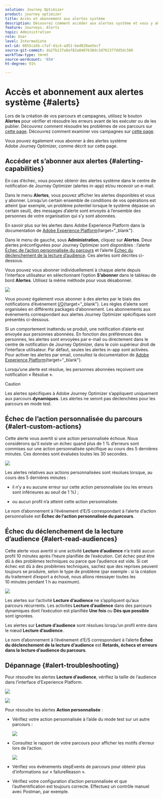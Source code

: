 ```yaml
---
solution: Journey Optimizer
product: journey optimizer
title: Accès et abonnement aux alertes système
description: Découvrez comment accéder aux alertes système et vous y abonner
feature: Journeys, Alerts
topic: Administration
role: User
level: Intermediate
exl-id: 0855ca5b-c7af-41c4-ad51-bed820ae5ecf
source-git-commit: da2fb137a8af82a8487638dc3d762377dd5dc506
workflow-type: tm+mt
source-wordcount: '654'
ht-degree: 91%

---
```


# Accès et abonnement aux alertes système {#alerts}

Lors de la création de vos parcours et campagnes, utilisez le bouton **Alertes** pour vérifier et résoudre les erreurs avant de les exécuter ou de les publier. Découvrez comment résoudre les problèmes de vos parcours sur [cette page](../building-journeys/troubleshooting.md). Découvrez comment examiner vos campagnes sur [cette page](../campaigns/review-activate-campaign.md).

Vous pouvez également vous abonner à des alertes système Adobe Journey Optimizer, comme décrit sur cette page.

## Accéder et s’abonner aux alertes {#alerting-capabilities}

En cas d’échec, vous pouvez obtenir des alertes système dans le centre de notification de Journey Optimizer (alertes in-app) et/ou recevoir un e-mail.

Dans le menu **Alertes**, vous pouvez afficher les alertes disponibles et vous y abonner. Lorsqu’un certain ensemble de conditions de vos opérations est atteint (par exemple, un problème potentiel lorsque le système dépasse un certain seuil), des messages d’alerte sont envoyés à l’ensemble des personnes de votre organisation qui s’y sont abonnées.

<!--These messages can repeat over a pre-defined time interval until the alert has been resolved.-->

En savoir plus sur les alertes dans Adobe Experience Platform dans la documentation de [Adobe Experience Platform](https://experienceleague.adobe.com/docs/experience-platform/observability/alerts/overview.html?lang=fr){target="_blank"}.

Dans le menu de gauche, sous **Administration**, cliquez sur **Alertes**. Deux alertes préconfigurées pour Journey Optimizer sont disponibles : l’alerte [Échec de l’action personnalisée du parcours](#alert-custom-actions) et l’alerte [Échec du déclenchement de la lecture d’audience](#alert-read-audiences). Ces alertes sont décrites ci-dessous.

Vous pouvez vous abonner individuellement à chaque alerte depuis l’interface utilisateur en sélectionnant l’option **S’abonner** dans le tableau de bord **Alertes**. Utilisez la même méthode pour vous désabonner.

![](assets/alert-subscribe.png)

Vous pouvez également vous abonner à des alertes par le biais des notifications d’événement [ I/O](https://experienceleague.adobe.com/docs/experience-platform/observability/alerts/subscribe.html?lang=fr){target="_blank"}. Les règles d’alerte sont organisées en différents packages d’abonnement. Les abonnements aux événements correspondant aux alertes Journey Optimizer spécifiques sont présentés ci-dessous.

Si un comportement inattendu se produit, une notification d’alerte est envoyée aux personnes abonnées. En fonction des préférences des personnes, les alertes sont envoyées par e-mail ou directement dans le centre de notification de Journey Optimizer, dans le coin supérieur droit de l’interface utilisateur. Par défaut, seules les alertes in-app sont activées. Pour activer les alertes par email, consultez la documentation de [Adobe Experience Platform](https://experienceleague.adobe.com/docs/experience-platform/observability/alerts/ui.html?lang=fr#enable-email-alerts){target="_blank"}.

Lorsqu’une alerte est résolue, les personnes abonnées reçoivent une notification « Résolue ».

>[!CAUTION]
>
>Les alertes spécifiques à Adobe Journey Optimizer s’appliquent uniquement aux parcours **dynamiques**. Les alertes ne seront pas déclenchées pour les parcours en mode test.

## Échec de l’action personnalisée du parcours {#alert-custom-actions}

Cette alerte vous avertit si une action personnalisée échoue. Nous considérons qu’il existe un échec quand plus de 1 % d’erreurs sont commises sur une action personnalisée spécifique au cours des 5 dernières minutes. Ces données sont évaluées toutes les 30 secondes.

![](assets/alerts-custom-action.png)

Les alertes relatives aux actions personnalisées sont résolues lorsque, au cours des 5 dernières minutes :

* il n’y a eu aucune erreur sur cette action personnalisée (ou les erreurs sont inférieures au seuil de 1 %) ;

* ou aucun profil n’a atteint cette action personnalisée.

Le nom d’abonnement à l’événement d’E/S correspondant à l’alerte d’action personnalisée est **Échec de l’action personnalisée du parcours**.

## Échec du déclenchement de la lecture d’audience {#alert-read-audiences}

Cette alerte vous avertit si une activité **Lecture d’audience** n’a traité aucun profil 10 minutes après l’heure planifiée de l’exécution. Cet échec peut être dû à des problèmes techniques ou parce que l’audience est vide. Si cet échec est dû à des problèmes techniques, sachez que des reprises peuvent toujours se produire, selon le type de problème (par exemple : si la création du traitement d’export a échoué, nous allons réessayer toutes les 10 minutes pendant 1 h au maximum).

![](assets/alerts1.png)

Les alertes sur l’activité **Lecture d’audience** ne s’appliquent qu’aux parcours récurrents. Les activités **Lecture d’audience** dans des parcours dynamiques dont l’exécution est planifiée **Une fois** ou **Dès que possible** sont ignorées.

Les alertes sur **Lecture d’audience** sont résolues lorsqu’un profil entre dans le nœud **Lecture d’audience**.

Le nom d’abonnement à l’événement d’E/S correspondant à l’alerte **Échec du déclenchement de la lecture d’audience** est **Retards, échecs et erreurs dans la lecture d’audience du parcours**.

## Dépannage {#alert-troubleshooting}

Pour résoudre les alertes **Lecture d’audience**, vérifiez la taille de l’audience dans l’interface d’Experience Platform.

![](assets/alert-troubleshooting-0.png)

![](assets/alert-troubleshooting-1.png)

Pour résoudre les alertes **Action personnalisée** :

* Vérifiez votre action personnalisée à l’aide du mode test sur un autre parcours :

  ![](assets/alert-troubleshooting-2.png)

* Consultez le rapport de votre parcours pour afficher les motifs d’erreur lors de l’action.

  ![](assets/alert-troubleshooting-3.png)

* Vérifiez vos événements stepEvents de parcours pour obtenir plus d’informations sur « failureReason ».

* Vérifiez votre configuration d’action personnalisée et que l’authentification est toujours correcte. Effectuez un contrôle manuel avec Postman, par exemple.

